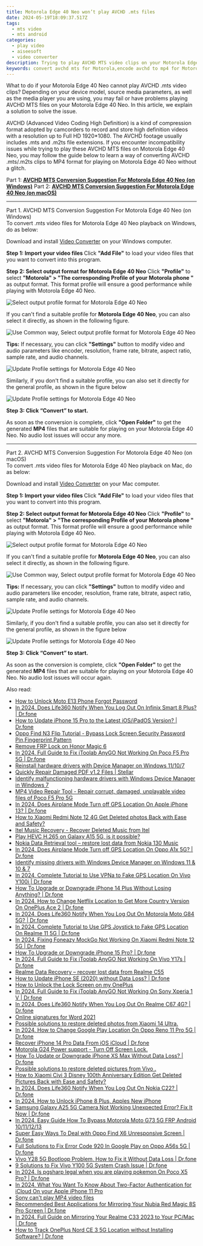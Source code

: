 ```yaml
---
title: Motorola Edge 40 Neo won’t play AVCHD .mts files
date: 2024-05-19T18:09:37.517Z
tags: 
  - mts video
  - mts android
categories: 
  - play video
  - aiseesoft
  - video converter
description: Trying to play AVCHD MTS video clips on your Motorola Edge 40 Neo but failed? All you need is a useful AVCHD to Motorola Edge 40 Neo converter. Check how to re-encode AVCHD .mts files to H.264 MP4 format for playing back on Motorola Edge 40 Neo without any hassles. 
keywords: convert avchd mts for Motorola,encode avchd to mp4 for Motorola,watch avchd on Motorola,avchd player for Motorola Edge 40 Neo,watch avchd on Motorola Edge 40 Neo,view mts files on Motorola,video to mts converter for android,mts converter for android,mts video converter for android,mts codec vlc android,Motorola Edge 40 Neo wont play mts,mts file not supported in Motorola Edge 40 Neo
---
```



<div class="atpl-content atpl-for-aiseesoft-video-converter play-mts-on-android">

<div class="atpl-post-description-part-1">
<div class="tpl-content-sub-paragraph-normal">
  <p>
    What to do if your Motorola Edge 40 Neo cannot play AVCHD .mts video clips? Depending on your device model, source media parameters, as well as the media player you are using, you may fail or have problems playing AVCHD MTS files on your Motorola Edge 40 Neo. In this article, we explain a solution to solve the issue. 
  </p>
</div>
</div>



<div class="atpl-post-device-model-description">
  
</div>

<div class="atpl-post-description-part-2">
<div class="tpl-content-sub-paragraph-content">
<p>
  AVCHD (Advanced Video Coding High Definition) is a kind of compression format adopted by camcorders to record and store high definition videos with a resolution up to Full HD 1920*1080. The AVCHD footage usually includes .mts and .m2ts file extensions. If you encounter incompatibility issues while trying to play these AVCHD MTS files on Motorola Edge 40 Neo, you may follow the guide below to learn a way of converting AVCHD .mts/.m2ts clips to MP4 format for playing on Motorola Edge 40 Neo without a glitch.
</p>
</div>
</div>

Part 1: <strong><a href="#p1">AVCHD MTS Conversion Suggestion For Motorola Edge 40 Neo (on Windows)</a></strong>
Part 2: <strong><a href="#p2">AVCHD MTS Conversion Suggestion For Motorola Edge 40 Neo (on macOS)</a></strong>

<!-- Part 1 -->
<a id="p1" name="p1" ></a><hr>

<div class="atpl-step-part-style">Part 1. AVCHD MTS Conversion Suggestion For Motorola Edge 40 Neo (on Windows)</div>
To convert .mts video files for Motorola Edge 40 Neo playback on Windows, do as below:

Download and install <a class="atpl-step-content-a-style" href="https://tools.techidaily.com/aiseesoft-total-video-converter/" >Video Converter</a> on your Windows computer.

<strong>Step 1: Import your video files </strong>
Click <b>"Add File"</b> to load your video files that you want to convert into this program.

<strong>Step 2: Select output format for Motorola Edge 40 Neo</strong>
Click <b>"Profile"</b> to select <b>"Motorola" > "The corresponding Profile of your Motorola phone "</b> as output format. This format profile will ensure a good performance while playing with Motorola Edge 40 Neo.

<img src="https://tools.techidaily.com/images/apps/aiseesoft/video-converter/devices/moto/fv.mp4/win/profile.png" class="atpl-imgstyle" alt="Select output profile format for Motorola Edge 40 Neo" />

If you can't find a suitable profile for **Motorola Edge 40 Neo**, you can also select it directly, as shown in the following figure.

<img src="https://tools.techidaily.com/images/apps/aiseesoft/video-converter/devices/common_android/fv.mp4/win/profile.png" class="atpl-imgstyle" alt="Use Common way, Select output profile format for Motorola Edge 40 Neo" />

<strong>Tips:</strong>
If necessary, you can click <b>"Settings"</b> button to modify video and audio parameters like encoder, resolution, frame rate, bitrate, aspect ratio, sample rate, and audio channels. 

<img src="https://tools.techidaily.com/images/apps/aiseesoft/video-converter/devices/moto/fv.mp4/win/settings.png" class="atpl-imgstyle"  alt="Update Profile settings for Motorola Edge 40 Neo" />

Similarly, if you don't find a suitable profile, you can also set it directly for the general profile, as shown in the figure below

<img src="https://tools.techidaily.com/images/apps/aiseesoft/video-converter/devices/common_android/fv.mp4/win/settings.png" class="atpl-imgstyle"  alt="Update Profile settings for Motorola Edge 40 Neo" />

<strong>Step 3: Click “Convert” to start.</strong>

As soon as the conversion is complete, click <b>"Open Folder"</b> to get the generated <b>MP4</b> files that are suitable for playing on your Motorola Edge 40 Neo. No audio lost issues will occur any more.

<!-- Part 2 -->
<a id="p2" name="p2"></a><hr>

<div class="atpl-step-part-style">Part 2. AVCHD MTS Conversion Suggestion For Motorola Edge 40 Neo (on macOS)</div>
To convert .mts video files for Motorola Edge 40 Neo playback on Mac, do as below:

Download and install <a class="atpl-step-content-a-style" href="https://tools.techidaily.com/aiseesoft-total-video-converter/" >Video Converter</a> on your Mac computer.

<strong>Step 1: Import your video files </strong>
Click <b>"Add File"</b> to load your video files that you want to convert into this program.

<strong>Step 2: Select output format for Motorola Edge 40 Neo</strong>
Click <b>"Profile"</b> to select <b>"Motorola" > "The corresponding Profile of your Motorola phone "</b> as output format. This format profile will ensure a good performance while playing with Motorola Edge 40 Neo.

<img src="https://tools.techidaily.com/images/apps/aiseesoft/video-converter/devices/moto/fv.mp4/mac/profile.png" class="atpl-imgstyle" alt="Select output profile format for Motorola Edge 40 Neo" />

If you can't find a suitable profile for **Motorola Edge 40 Neo**, you can also select it directly, as shown in the following figure.

<img src="https://tools.techidaily.com/images/apps/aiseesoft/video-converter/devices/common_android/fv.mp4/mac/profile.png" class="atpl-imgstyle" alt="Use Common way, Select output profile format for Motorola Edge 40 Neo" />

<strong>Tips:</strong>
If necessary, you can click <b>"Settings"</b> button to modify video and audio parameters like encoder, resolution, frame rate, bitrate, aspect ratio, sample rate, and audio channels. 

<img src="https://tools.techidaily.com/images/apps/aiseesoft/video-converter/devices/moto/fv.mp4/mac/settings.png" class="atpl-imgstyle"  alt="Update Profile settings for Motorola Edge 40 Neo" />

Similarly, if you don't find a suitable profile, you can also set it directly for the general profile, as shown in the figure below

<img src="https://tools.techidaily.com/images/apps/aiseesoft/video-converter/devices/common_android/fv.mp4/win/settings.png" class="atpl-imgstyle"  alt="Update Profile settings for Motorola Edge 40 Neo" />

<strong>Step 3: Click “Convert” to start.</strong>


As soon as the conversion is complete, click <b>"Open Folder"</b> to get the generated <b>MP4</b> files that are suitable for playing on your Motorola Edge 40 Neo. No audio lost issues will occur again.


<ins class="adsbygoogle"
     style="display:block"
     data-ad-client="ca-pub-7571918770474297"
     data-ad-slot="8358498916"
     data-ad-format="auto"
     data-full-width-responsive="true"></ins>


</div>
<ins class="adsbygoogle"
    style="display:block"
    data-ad-format="autorelaxed"
    data-ad-client="ca-pub-7571918770474297"
    data-ad-slot="1223367746"></ins>

<span class="atpl-alsoreadstyle">Also read:</span>
<div><ul>
<li><a href="https://review-topics.techidaily.com/how-to-unlock-moto-e13-phone-forgot-password-by-drfone-android-unlock-android-unlock/"><u>How to Unlock Moto E13 Phone Forgot Password</u></a></li>
<li><a href="https://review-topics.techidaily.com/in-2024-does-life360-notify-when-you-log-out-on-infinix-smart-8-plus-drfone-by-drfone-virtual-android/"><u>In 2024, Does Life360 Notify When You Log Out On Infinix Smart 8 Plus? | Dr.fone</u></a></li>
<li><a href="https://review-topics.techidaily.com/how-to-update-iphone-15-pro-to-the-latest-iosipados-version-drfone-by-drfone-ios-system-repair-ios-system-repair/"><u>How to Update iPhone 15 Pro to the Latest iOS/iPadOS Version? | Dr.fone</u></a></li>
<li><a href="https://review-topics.techidaily.com/oppo-find-n3-flip-tutorial-bypass-lock-screen-security-password-pin-fingerprint-pattern-by-drfone-android-unlock-android-unlock/"><u>Oppo Find N3 Flip Tutorial - Bypass Lock Screen,Security Password Pin,Fingerprint,Pattern</u></a></li>
<li><a href="https://review-topics.techidaily.com/remove-frp-lock-on-honor-magic-6-by-drfone-android-unlock-remove-google-frp/"><u>Remove FRP Lock on Honor Magic 6</u></a></li>
<li><a href="https://review-topics.techidaily.com/in-2024-full-guide-to-fix-itoolab-anygo-not-working-on-poco-f5-pro-5g-drfone-by-drfone-virtual-android/"><u>In 2024, Full Guide to Fix iToolab AnyGO Not Working On Poco F5 Pro 5G | Dr.fone</u></a></li>
<li><a href="https://review-topics.techidaily.com/reinstall-hardware-drivers-with-device-manager-on-windows-11107-by-drivereasy-guide/"><u>Reinstall hardware drivers with Device Manager on Windows 11/10/7</u></a></li>
<li><a href="https://review-topics.techidaily.com/quickly-repair-damaged-pdf-v12-files-stellar-by-stellar-guide/"><u>Quickly Repair Damaged PDF v1.2 Files | Stellar</u></a></li>
<li><a href="https://review-topics.techidaily.com/identify-malfunctioning-hardware-drivers-with-windows-device-manager-in-windows-7-by-drivereasy-guide/"><u>Identify malfunctioning hardware drivers with Windows Device Manager in Windows 7</u></a></li>
<li><a href="https://review-topics.techidaily.com/mp4-video-repair-tool-repair-corrupt-damaged-unplayable-video-files-of-poco-f5-pro-5g-by-stellar-video-repair-mobile-video-repair/"><u>MP4 Video Repair Tool - Repair corrupt, damaged, unplayable video files of Poco F5 Pro 5G</u></a></li>
<li><a href="https://review-topics.techidaily.com/in-2024-does-airplane-mode-turn-off-gps-location-on-apple-iphone-13-drfone-by-drfone-virtual-ios/"><u>In 2024, Does Airplane Mode Turn off GPS Location On Apple iPhone 13? | Dr.fone</u></a></li>
<li><a href="https://review-topics.techidaily.com/how-to-xiaomi-redmi-note-12-4g-get-deleted-photos-back-with-ease-and-safety-by-fonelab-android-recover-photos/"><u>How to Xiaomi Redmi Note 12 4G Get Deleted photos Back with Ease and Safety?</u></a></li>
<li><a href="https://review-topics.techidaily.com/itel-music-recovery-recover-deleted-music-from-itel-by-fonelab-android-recover-music/"><u>Itel Music Recovery - Recover Deleted Music from Itel</u></a></li>
<li><a href="https://review-topics.techidaily.com/play-hevc-h-265-on-galaxy-a15-5g-is-it-possible-by-aiseesoft-video-converter-play-hevc-video-on-android/"><u>Play HEVC H.265 on Galaxy A15 5G, is it possible?</u></a></li>
<li><a href="https://review-topics.techidaily.com/nokia-data-retrieval-tool-restore-lost-data-from-nokia-130-music-by-fonelab-android-recover-data/"><u>Nokia Data Retrieval tool – restore lost data from Nokia 130 Music</u></a></li>
<li><a href="https://review-topics.techidaily.com/in-2024-does-airplane-mode-turn-off-gps-location-on-oppo-a1x-5g-drfone-by-drfone-virtual-android/"><u>In 2024, Does Airplane Mode Turn off GPS Location On Oppo A1x 5G? | Dr.fone</u></a></li>
<li><a href="https://review-topics.techidaily.com/identify-missing-drivers-with-windows-device-manager-on-windows-11-and-10-and-7-by-drivereasy-guide/"><u>Identify missing drivers with Windows Device Manager on Windows 11 & 10 & 7</u></a></li>
<li><a href="https://review-topics.techidaily.com/in-2024-complete-tutorial-to-use-vpna-to-fake-gps-location-on-vivo-y100i-drfone-by-drfone-virtual-android/"><u>In 2024, Complete Tutorial to Use VPNa to Fake GPS Location On Vivo Y100i | Dr.fone</u></a></li>
<li><a href="https://review-topics.techidaily.com/how-to-upgrade-or-downgrade-iphone-14-plus-without-losing-anything-drfone-by-drfone-ios-system-repair-ios-system-repair/"><u>How To Upgrade or Downgrade iPhone 14 Plus Without Losing Anything? | Dr.fone</u></a></li>
<li><a href="https://review-topics.techidaily.com/in-2024-how-to-change-netflix-location-to-get-more-country-version-on-oneplus-ace-2-drfone-by-drfone-virtual-android/"><u>In 2024, How to Change Netflix Location to Get More Country Version On OnePlus Ace 2 | Dr.fone</u></a></li>
<li><a href="https://review-topics.techidaily.com/in-2024-does-life360-notify-when-you-log-out-on-motorola-moto-g84-5g-drfone-by-drfone-virtual-android/"><u>In 2024, Does Life360 Notify When You Log Out On Motorola Moto G84 5G? | Dr.fone</u></a></li>
<li><a href="https://review-topics.techidaily.com/in-2024-complete-tutorial-to-use-gps-joystick-to-fake-gps-location-on-realme-11-5g-drfone-by-drfone-virtual-android/"><u>In 2024, Complete Tutorial to Use GPS Joystick to Fake GPS Location On Realme 11 5G | Dr.fone</u></a></li>
<li><a href="https://review-topics.techidaily.com/in-2024-fixing-foneazy-mockgo-not-working-on-xiaomi-redmi-note-12-5g-drfone-by-drfone-virtual-android/"><u>In 2024, Fixing Foneazy MockGo Not Working On Xiaomi Redmi Note 12 5G | Dr.fone</u></a></li>
<li><a href="https://review-topics.techidaily.com/how-to-upgrade-or-downgrade-iphone-15-pro-drfone-by-drfone-ios-system-repair-ios-system-repair/"><u>How To Upgrade or Downgrade iPhone 15 Pro? | Dr.fone</u></a></li>
<li><a href="https://review-topics.techidaily.com/in-2024-full-guide-to-fix-itoolab-anygo-not-working-on-vivo-y17s-drfone-by-drfone-virtual-android/"><u>In 2024, Full Guide to Fix iToolab AnyGO Not Working On Vivo Y17s | Dr.fone</u></a></li>
<li><a href="https://review-topics.techidaily.com/realme-data-recovery-recover-lost-data-from-realme-c55-by-fonelab-android-recover-data/"><u>Realme Data Recovery – recover lost data from Realme C55</u></a></li>
<li><a href="https://review-topics.techidaily.com/how-to-update-iphone-se-2020-without-data-loss-drfone-by-drfone-ios-system-repair-ios-system-repair/"><u>How to Update iPhone SE (2020) without Data Loss? | Dr.fone</u></a></li>
<li><a href="https://review-topics.techidaily.com/how-to-unlock-the-lock-screen-on-my-oneplus-by-drfone-android-unlock-android-unlock/"><u>How to Unlock the Lock Screen on my OnePlus</u></a></li>
<li><a href="https://review-topics.techidaily.com/in-2024-full-guide-to-fix-itoolab-anygo-not-working-on-sony-xperia-1-v-drfone-by-drfone-virtual-android/"><u>In 2024, Full Guide to Fix iToolab AnyGO Not Working On Sony Xperia 1 V | Dr.fone</u></a></li>
<li><a href="https://review-topics.techidaily.com/in-2024-does-life360-notify-when-you-log-out-on-realme-c67-4g-drfone-by-drfone-virtual-android/"><u>In 2024, Does Life360 Notify When You Log Out On Realme C67 4G? | Dr.fone</u></a></li>
<li><a href="https://review-topics.techidaily.com/online-signatures-for-word-2021-by-ldigisigner-sign-a-word-sign-a-word/"><u>Online signatures for Word 2021</u></a></li>
<li><a href="https://review-topics.techidaily.com/possible-solutions-to-restore-deleted-photos-from-xiaomi-14-ultra-by-fonelab-android-recover-photos/"><u>Possible solutions to restore deleted photos from Xiaomi 14 Ultra.</u></a></li>
<li><a href="https://review-topics.techidaily.com/in-2024-how-to-change-google-play-location-on-oppo-reno-11-pro-5g-drfone-by-drfone-virtual-android/"><u>In 2024, How to Change Google Play Location On Oppo Reno 11 Pro 5G | Dr.fone</u></a></li>
<li><a href="https://review-topics.techidaily.com/recover-iphone-14-pro-data-from-ios-icloud-drfone-by-drfone-ios-data-recovery-ios-data-recovery/"><u>Recover iPhone 14 Pro Data From iOS iCloud | Dr.fone</u></a></li>
<li><a href="https://review-topics.techidaily.com/motorola-g24-power-support-turn-off-screen-lock-by-drfone-android-unlock-android-unlock/"><u>Motorola G24 Power support - Turn Off Screen Lock.</u></a></li>
<li><a href="https://review-topics.techidaily.com/how-to-update-or-downgrade-iphone-xs-max-without-data-loss-drfone-by-drfone-ios-system-repair-ios-system-repair/"><u>How To Update or Downgrade iPhone XS Max Without Data Loss? | Dr.fone</u></a></li>
<li><a href="https://review-topics.techidaily.com/possible-solutions-to-restore-deleted-pictures-from-vivo-by-fonelab-android-recover-pictures/"><u>Possible solutions to restore deleted pictures from Vivo .</u></a></li>
<li><a href="https://review-topics.techidaily.com/how-to-xiaomi-civi-3-disney-100th-anniversary-edition-get-deleted-pictures-back-with-ease-and-safety-by-fonelab-android-recover-pictures/"><u>How to Xiaomi Civi 3 Disney 100th Anniversary Edition Get Deleted Pictures Back with Ease and Safety?</u></a></li>
<li><a href="https://review-topics.techidaily.com/in-2024-does-life360-notify-when-you-log-out-on-nokia-c22-drfone-by-drfone-virtual-android/"><u>In 2024, Does Life360 Notify When You Log Out On Nokia C22? | Dr.fone</u></a></li>
<li><a href="https://ios-unlock.techidaily.com/in-2024-how-to-unlock-iphone-8-plus-apples-new-iphone-by-drfone-ios/"><u>In 2024, How to Unlock iPhone 8 Plus, Apples New iPhone</u></a></li>
<li><a href="https://fix-guide.techidaily.com/samsung-galaxy-a25-5g-camera-not-working-unexpected-error-fix-it-now-drfone-by-drfone-fix-android-problems-fix-android-problems/"><u>Samsung Galaxy A25 5G Camera Not Working Unexpected Error? Fix It Now | Dr.fone</u></a></li>
<li><a href="https://android-frp.techidaily.com/in-2024-easy-guide-how-to-bypass-motorola-moto-g73-5g-frp-android-10111213-by-drfone-android/"><u>In 2024, Easy Guide How To Bypass Motorola Moto G73 5G FRP Android 10/11/12/13</u></a></li>
<li><a href="https://howto.techidaily.com/super-easy-ways-to-deal-with-oppo-find-x6-unresponsive-screen-drfone-by-drfone-fix-android-problems-fix-android-problems/"><u>Super Easy Ways To Deal with Oppo Find X6 Unresponsive Screen | Dr.fone</u></a></li>
<li><a href="https://howto.techidaily.com/full-solutions-to-fix-error-code-920-in-google-play-on-oppo-a56s-5g-drfone-by-drfone-fix-android-problems-fix-android-problems/"><u>Full Solutions to Fix Error Code 920 In Google Play on Oppo A56s 5G | Dr.fone</u></a></li>
<li><a href="https://howto.techidaily.com/vivo-y28-5g-bootloop-problem-how-to-fix-it-without-data-loss-drfone-by-drfone-fix-android-problems-fix-android-problems/"><u>Vivo Y28 5G Bootloop Problem, How to Fix it Without Data Loss | Dr.fone</u></a></li>
<li><a href="https://howto.techidaily.com/9-solutions-to-fix-vivo-y100-5g-system-crash-issue-drfone-by-drfone-fix-android-problems-fix-android-problems/"><u>9 Solutions to Fix Vivo Y100 5G System Crash Issue | Dr.fone</u></a></li>
<li><a href="https://phone-solutions.techidaily.com/in-2024-is-pgsharp-legal-when-you-are-playing-pokemon-on-poco-x5-pro-drfone-by-drfone-virtual-android/"><u>In 2024, Is pgsharp legal when you are playing pokemon On Poco X5 Pro? | Dr.fone</u></a></li>
<li><a href="https://activate-lock.techidaily.com/in-2024-what-you-want-to-know-about-two-factor-authentication-for-icloud-on-your-apple-iphone-11-pro-by-drfone-ios/"><u>In 2024, What You Want To Know About Two-Factor Authentication for iCloud On your Apple iPhone 11 Pro</u></a></li>
<li><a href="https://techidaily.com/sony-can-t-play-mp4-video-files-by-aiseesoft-video-converter-play-mp4-on-android/"><u>Sony  can't play MP4 video files</u></a></li>
<li><a href="https://screen-mirror.techidaily.com/recommended-best-applications-for-mirroring-your-nubia-red-magic-8s-pro-screen-drfone-by-drfone-android/"><u>Recommended Best Applications for Mirroring Your Nubia Red Magic 8S Pro Screen | Dr.fone</u></a></li>
<li><a href="https://screen-mirror.techidaily.com/in-2024-full-guide-on-mirroring-your-realme-c33-2023-to-your-pcmac-drfone-by-drfone-android/"><u>In 2024, Full Guide on Mirroring Your Realme C33 2023 to Your PC/Mac | Dr.fone</u></a></li>
<li><a href="https://android-location-track.techidaily.com/how-to-track-oneplus-nord-ce-3-5g-location-without-installing-software-drfone-by-drfone-virtual-android/"><u>How to Track OnePlus Nord CE 3 5G Location without Installing Software? | Dr.fone</u></a></li>
</ul></div>


